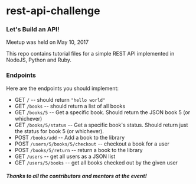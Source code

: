 # rest-api-challenge

### Let's Build an API!

Meetup was held on May 10, 2017

This repo contains tutorial files for a simple REST API implemented in NodeJS, Python and Ruby.

### Endpoints

Here are the endpoints you should implement:

* GET `/` -- should return `"hello world"`
* GET `/books` -- should return a list of all books
* GET `/books/5` -- Get a specific book. Should return the JSON book 5 (or whichever)
* GET `/books/5/status` -- Get a specific book's status. Should return just the status for book 5 (or whichever).
* POST `/books/add` -- Add a book to the library
* POST `/users/5/books/5/checkout` -- checkout a book for a user
* POST `/books/5/return` -- return a book to the library
* GET `/users` -- get all users as a JSON list
* GET `/users/5/books` -- get all books checked out by the given user

##### Thanks to all the contributors and mentors at the event!
